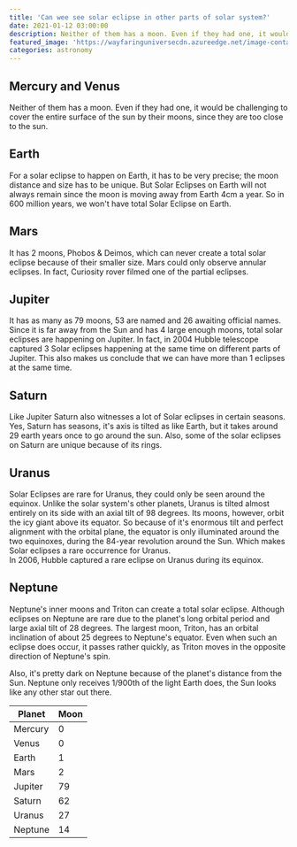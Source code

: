 ```yaml
---
title: 'Can wee see solar eclipse in other parts of solar system?'
date: 2021-01-12 03:00:00
description: Neither of them has a moon. Even if they had one, it would be challenging to cover the entire surface of the sun by their moons, since they are too close to the sun.
featured_image: 'https://wayfaringuniversecdn.azureedge.net/image-container/thumbnails/solarEclipse.jpg'
categories: astronomy
---
```


## Mercury and Venus
Neither of them has a moon. Even if they had one, it would be challenging to cover the entire surface of the sun by their moons, since they are too close to the sun.

## Earth
For a solar eclipse to happen on Earth, it has to be very precise; the moon distance and size has to be unique. But Solar Eclipses on Earth will not always remain since the moon is moving away from Earth 4cm a year. So in 600 million years, we won't have total Solar Eclipse on Earth.

## Mars
It has 2 moons, Phobos & Deimos, which can never create a total solar eclipse because of their smaller size. Mars could only observe annular eclipses. In fact, Curiosity rover filmed one of the partial eclipses.

## Jupiter
It has as many as 79 moons, 53 are named and 26 awaiting official names. Since it is far away from the Sun and has 4 large enough moons, total solar eclipses are happening on Jupiter. In fact, in 2004 Hubble telescope captured 3 Solar eclipses happening at the same time on different parts of Jupiter. This also makes us conclude that we can have more than 1 eclipses at the same time.

## Saturn
Like Jupiter Saturn also witnesses a lot of Solar eclipses in certain seasons. Yes, Saturn has seasons, it's axis is tilted as like Earth, but it takes around 29 earth years once to go around the sun.
Also, some of the solar eclipses on Saturn are unique because of its rings.

## Uranus
Solar Eclipses are rare for Uranus, they could only be seen around the equinox. Unlike the solar system's other planets, Uranus is tilted almost entirely on its side with an axial tilt of 98 degrees. Its moons, however, orbit the icy giant above its equator. So because of it's enormous tilt and perfect alignment with the orbital plane, the equator is only illuminated around the two equinoxes, during the 84-year revolution around the Sun. Which makes Solar eclipses a rare occurrence for Uranus.
<br>
In 2006, Hubble captured a rare eclipse on Uranus during its equinox.

## Neptune
Neptune's inner moons and Triton can create a total solar eclipse.
Although eclipses on Neptune are rare due to the planet's long orbital period and large axial tilt of 28 degrees. The largest moon, Triton, has an orbital inclination of about 25 degrees to Neptune's equator. Even when such an eclipse does occur, it passes rather quickly, as Triton moves in the opposite direction of Neptune's spin.

Also, it's pretty dark on Neptune because of the planet's distance from the Sun. Neptune only receives 1/900th of the light Earth does, the Sun looks like any other star out there.




| Planet        | Moon      |
|---------------|-----------|
| Mercury       | 0         |
| Venus         | 0         |
| Earth         | 1         |
| Mars          | 2         |
| Jupiter       | 79        |
| Saturn        | 62        |
| Uranus        | 27        |
| Neptune       | 14        |





